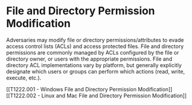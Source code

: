 # File and Directory Permission Modification

Adversaries may modify file or directory permissions/attributes to evade access control lists (ACLs) and access protected files. File and directory permissions are commonly managed by ACLs configured by the file or directory owner, or users with the appropriate permissions. File and directory ACL implementations vary by platform, but generally explicitly designate which users or groups can perform which actions (read, write, execute, etc.).

[[T1222.001 - Windows File and Directory Permission Modification]]
[[T1222.002 - Linux and Mac File and Directory Permission Modification]]
